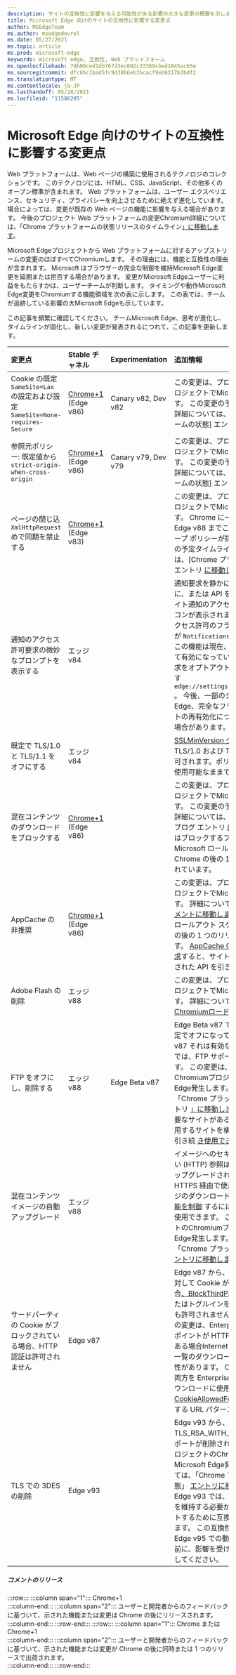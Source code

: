 ```yaml
---
description: サイトの互換性に影響を与える可能性がある影響の大きな変更の概要を示します。
title: Microsoft Edge 向けのサイトの互換性に影響する変更点
author: MSEdgeTeam
ms.author: msedgedevrel
ms.date: 05/27/2021
ms.topic: article
ms.prod: microsoft-edge
keywords: microsoft edge, 互換性, Web プラットフォーム
ms.openlocfilehash: 7db00ced1db767d3ec092c33369cbed1845ac65e
ms.sourcegitcommit: dfc6bc1bad5fc9d38b6eb3bcacf9ebb317b3bdf2
ms.translationtype: MT
ms.contentlocale: ja-JP
ms.lasthandoff: 05/28/2021
ms.locfileid: "11586205"
---
```

# <a name="site-compatibility-impacting-changes-coming-to-microsoft-edge"></a>Microsoft Edge 向けのサイトの互換性に影響する変更点  

Web プラットフォームは、Web ページの構築に使用されるテクノロジのコレクションです。  このテクノロジには、HTML、CSS、JavaScript、その他多くのオープン標準が含まれます。  Web プラットフォームは、ユーザー エクスペリエンス、セキュリティ、プライバシーを向上させるために絶えず進化しています。  場合によっては、変更が既存の Web ページの機能に影響を与える場合があります。  今後のプロジェクト Web プラットフォームの変更Chromium詳細については、「Chrome プラットフォームの状態リリースのタイムライン[」に移動します][ChromestatusFeaturesSchedule]。  

Microsoft Edgeプロジェクトから Web プラットフォームに対するアップストリームの変更のほぼすべてChromiumします。  その理由には、機能と互換性の理由が含まれます。  Microsoft はブラウザーの完全な制御を維持Microsoft Edge変更を延期または拒否する場合があります。  変更がMicrosoft Edgeユーザーに利益をもたらすかは、ユーザーチームが判断します。  タイミングや動作Microsoft Edge変更をChromiumする機能領域を次の表に示します。  この表では、チームが追跡している影響の大Microsoft Edgeも示しています。  

この記事を頻繁に確認してください。  チームMicrosoft Edge、思考が進化し、タイムラインが固化し、新しい変更が発表されるにつれて、この記事を更新します。  

| 変更点 | Stable チャネル | Experimentation | 追加情報 |  
|:--- |:--- |:--- |:--- |
| Cookie の既定 `SameSite=Lax` の設定および設定 `SameSite=None-requires-Secure` | [Chrome+1](#release-comments) \(Edge v86\)  | Canary v82, Dev v82 | この変更は、プロジェクトのChromiumプロジェクトでMicrosoft Edge発生します。  この変更の予定タイムラインを含む詳細については、[Chrome プラットフォームの状態] エントリ [に移動します][ChromestatusFeature5088147346030592]。  |  
| 参照元ポリシー: 既定値から `strict-origin-when-cross-origin` | [Chrome+1](#release-comments) \(Edge v86\)  | Canary v79, Dev v79 | この変更は、プロジェクトのChromiumプロジェクトでMicrosoft Edge発生します。  この変更の予定タイムラインを含む詳細については、[Chrome プラットフォームの状態] エントリ [に移動します][ChromestatusFeature6251880185331712]。  |  
| ページの閉じ込 `XmlHttpRequest` めで同期を禁止する | [Chrome+1](#release-comments) \(Edge v83\) |  | この変更は、プロジェクトのChromiumプロジェクトでMicrosoft Edge発生します。  Chrome に一致Microsoft Edge、Edge v88 までこの変更をオフにするグループ ポリシーが提供されます。  この変更の予定タイムラインを含む詳細については、[Chrome プラットフォームの状態] エントリ [に移動します][ChromestatusFeature4664843055398912]。  |  
| 通知のアクセス許可要求の微妙なプロンプトを表示する | エッジ v84 |  | 通知要求を静かにすると、アドレス バーに、または API を使用して要求されたサイト通知のアクセス許可の微妙な要求アイコンが表示されます。完全または標準のアクセス許可のフライアウト プロンプト UI が `Notifications` `Push` 置き換わります。  この機能は現在、すべてのユーザーに対して有効になっています。  通知の静かな要求をオプトアウトするには、に移動します `edge://settings/content/notifications` 。  今後、一部のシナリオMicrosoft Edge、完全なフライアウト通知プロンプトの再有効化についてチームが確認する場合があります。  |  
| 既定で TLS/1.0 と TLS/1.1 をオフにする | エッジ v84 |  | [SSLMinVersion グループ][DeployedgeMicrosoftEdgePoliciesSslversionmin]ポリシーでは、TLS/1.0 および TLS/1.1 の再有効化が許可されます。ポリシーは Edge v90 まで使用可能なままです。  |  
| 混在コンテンツのダウンロードをブロックする | [Chrome+1](#release-comments) \(Edge v86\)  |  | この変更は、プロジェクトのChromiumプロジェクトでMicrosoft Edge発生します。  この変更の予定タイムラインを含む詳細については、Google のセキュリティ ブログ エントリ [に移動します][GoogleBlogSecurity20200206]。  警告またはブロックするファイルの種類に関する Microsoft ロールアウトスケジュールは、Chrome の後の 1 つのリリースで計画されています。  |  
| AppCache の非推奨 | [Chrome+1](#release-comments) \(Edge v86\)  |  | この変更は、プロジェクトのChromiumプロジェクトでMicrosoft Edge発生します。  詳細については [、WebDev のドキュメントに移動します][WebDevAppCacheRemoval]。  廃止の Microsoft ロールアウト スケジュールは、Chrome の後の 1 つのリリースで計画されています。  [AppCache OriginTrial トークンを要求][ChromeDevelopersOrigintrialsAppCacheOriginTrial]すると、サイトは Edge v90 まで廃止された API を引き続き使用できます。  |  
| Adobe Flash の削除 | エッジ v88  |  | この変更は、プロジェクトのChromiumプロジェクトでMicrosoft Edge発生します。  詳細については[、「Adobe Flash Chromiumロードマップ」に移動します][ChromiumFlashRoadmapSupportRemoved]。  | 
| FTP をオフにし、削除する | エッジ v88  | Edge Beta v87 | Edge Beta v87 では、FTP サポートは既定でオフになっています。In Edge Stable v87 それは有効なままです。  Edge v88 では、FTP サポートは完全に削除されます。  この変更は、プロジェクトのChromiumプロジェクトでMicrosoft Edge発生します。  詳細については、「Chrome プラットフォームの状態エントリ [」に移動します][ChromestatusFeature6246151319715840]。  FTP サポートが必要なサイトがある企業は、IE モードを使用するサイトを構成することで、FTP を引き続 [き使用できます][DeployedgeEdgeIeMode]。  | 
| 混在コンテンツ イメージの自動アップグレード | エッジ v88  |  | イメージへのセキュリティ保護されていない \(HTTP\) 参照は、HTTPS に自動的にアップグレードされます。イメージが HTTPS 経由で使用できない場合、イメージのダウンロードは失敗します。 この [機能を制御][DeployedgeMicrosoftEdgePoliciesInsecurecontentallowedforurls] するには、グループ ポリシーを使用できます。 この変更は、プロジェクトのChromiumプロジェクトでMicrosoft Edge発生します。 詳細については、「Chrome プラットフォームの状態」 [エントリに移動します][ChromestatusFeature4926989725073408]。  | 
| サードパーティの Cookie がブロックされている場合、HTTP 認証は許可されません  | Edge v87  |  | Edge v87 から、サードパーティの要求に対して Cookie がブロックされている場合[、BlockThirdPartyCookies][DeployedgeMicrosoftEdgePoliciesBlockthirdpartycookies]ポリシーまたはトグルインを使用すると、HTTP 認証も許可されません。 `edge://settings` この変更は、Enterpriseをホストするエンドポイント[][DeployedgeEdgeIeModePoliciesConfigureUsingUseEnterpriseModeIeWebsiteListPolicy]が HTTP 認証を使用する必要がある場合Internet Explorerモードのサイト 一覧のダウンロードに影響を与える可能性があります。  Cookie と HTTP 認証の両方を Enterpriseモード サイト 一覧のダウンロードに使用するには[、CookieAllowedForURLs][DeployedgeMicrosoftEdgePoliciesCookiesallowedforurls]ポリシーに一致する URL パターンを追加します。  |
| TLS での 3DES の削除  | Edge v93  |  | Edge v93 から、暗号化スイートTLS_RSA_WITH_3DES_EDE_CBC_SHAサポートが削除されます。 この変更は、プロジェクトのChromiumプロジェクトでMicrosoft Edge発生します。 詳細については、「Chrome プラットフォームの状態」 [エントリに移動します][ChromestatusFeature6678134168485888]。 さらに、Edge v93 では、古いサーバーとの互換性を維持する必要があるシナリオをサポートするために互換性ポリシーを使用できます。 この互換性ポリシーは廃止され、Edge v95 での動作が停止します。 その前に、影響を受け取ったサーバーを更新してください。 |

##### <a name="release-comments"></a>コメントのリリース  

:::row:::
   :::column span="1":::
      Chrome+1  
   :::column-end:::
   :::column span="2":::
      ユーザーと開発者からのフィードバックに基づいて、示された機能または変更は Chrome の後にリリースされます。  
   :::column-end:::
:::row-end:::
:::row:::
   :::column span="1":::
      Chrome または Chrome+1  
   :::column-end:::
   :::column span="2":::
      ユーザーと開発者からのフィードバックに基づいて、示された機能または変更が Chrome の後に同時または 1 つのリリースで出荷されます。  
   :::column-end:::
:::row-end:::

<!-- links -->  

[DeployedgeEdgeIeMode]: /deployedge/edge-ie-mode "IE モードの|Microsoft Docs"  
[DeployedgeEdgeIeModePoliciesConfigureUsingUseEnterpriseModeIeWebsiteListPolicy]: /deployedge/edge-ie-mode-policies#configure-using-the-use-the-enterprise-mode-ie-website-list-policy "[ネットワーク モード IE web サイトのEnterpriseポリシーを使用して構成する - IE モード ポリシーを構成|Microsoft Docs"  
[DeployedgeMicrosoftEdgePoliciesBlockthirdpartycookies]: /deployedge/microsoft-edge-policies#blockthirdpartycookies "BlockThirdPartyCookies - Microsoft Edge - ポリシー |Microsoft Docs"  
[DeployedgeMicrosoftEdgePoliciesCookiesallowedforurls]: /deployedge/microsoft-edge-policies#cookiesallowedforurls "CookieAllowedForUrls - Microsoft Edge - ポリシー |Microsoft Docs"  
[DeployedgeMicrosoftEdgePoliciesInsecurecontentallowedforurls]:  /deployedge/microsoft-edge-policies#insecurecontentallowedforurls "InsecureContentAllowedForUrls - Microsoft Edge - ポリシー |Microsoft Docs"  
[DeployedgeMicrosoftEdgePoliciesSslversionmin]: /deployedge/microsoft-edge-policies#sslversionmin "SSLVersionMin - Microsoft Edge - ポリシー |Microsoft Docs"  

[ChromestatusFeaturesSchedule]: https://www.chromestatus.com/features/schedule "タイムライン のリリース|Chrome プラットフォームの状態"  
[ChromestatusFeature4664843055398912]: https://chromestatus.com/feature/4664843055398912 "ページの却下 JavaScript サーバーで同期 XHR を許可|Chrome プラットフォームの状態"  
[ChromestatusFeature4926989725073408]: https://chromestatus.com/feature/4926989725073408 "Autoupgrade Image Mixed Content |Chrome プラットフォームの状態"  
[ChromestatusFeature5088147346030592]: https://chromestatus.com/feature/5088147346030592 "Cookie の既定値は SameSite=Lax |Chrome プラットフォームの状態"  
[ChromestatusFeature6246151319715840]: https://chromestatus.com/feature/6246151319715840 "FTP サポートの廃止|Chrome プラットフォームの状態"  
[ChromestatusFeature6251880185331712]: https://chromestatus.com/feature/6251880185331712 "参照元ポリシー: 既定で strict-origin-when-cross-origin |Chrome プラットフォームの状態"  
[ChromestatusFeature6678134168485888]: https://chromestatus.com/feature/6678134168485888 "TLS サーバーで 3DES を削除|Chrome プラットフォームの状態"

[ChromiumFlashRoadmapSupportRemoved]: https://www.chromium.org/flash-roadmap#TOC-Flash-Support-Removed-from-Chromium-Target:-Chrome-88---Jan-2021- "Flash のサポート Chromium (ターゲット: Chrome 88+ - 2021 年 1 月) - Flash ロードマップ |Chromiumプロジェクト"  

[ChromeDevelopersOrigintrialsAppCacheOriginTrial]: https://developers.chrome.com/origintrials/#/view_trial/1776670052997660673 "AppCache OriginTrial トークン |Chrome 開発者"  

[GoogleBlogSecurity20200206]: https://security.googleblog.com/2020/02/protecting-users-from-insecure_6.html "Google Chrome の安全でないダウンロードからユーザーを保護する - Google Online セキュリティ ブログ" 

[WebDevAppCacheRemoval]: https://web.dev/appcache-removal "AppCache の削除の準備|web.dev"  

<!--todo:  cleanup links  -->  
